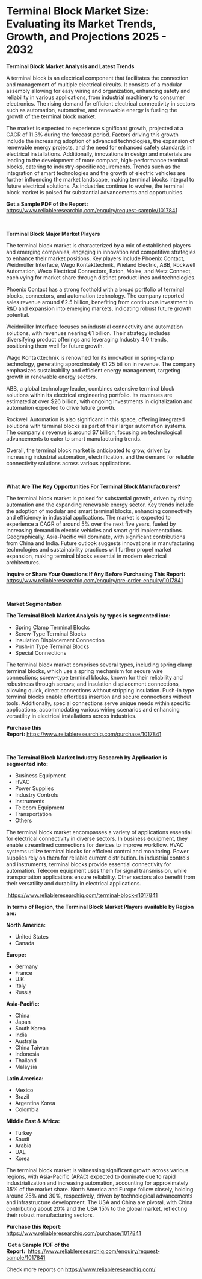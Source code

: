 <p><h1>Terminal Block Market Size: Evaluating its Market Trends, Growth, and Projections 2025 - 2032</h1></p><p><strong>Terminal Block Market Analysis and Latest Trends</strong></p>
<p><p>A terminal block is an electrical component that facilitates the connection and management of multiple electrical circuits. It consists of a modular assembly allowing for easy wiring and organization, enhancing safety and reliability in various applications, from industrial machinery to consumer electronics. The rising demand for efficient electrical connectivity in sectors such as automation, automotive, and renewable energy is fueling the growth of the terminal block market.</p><p>The market is expected to experience significant growth, projected at a CAGR of 11.3% during the forecast period. Factors driving this growth include the increasing adoption of advanced technologies, the expansion of renewable energy projects, and the need for enhanced safety standards in electrical installations. Additionally, innovations in design and materials are leading to the development of more compact, high-performance terminal blocks, catering to industry-specific requirements. Trends such as the integration of smart technologies and the growth of electric vehicles are further influencing the market landscape, making terminal blocks integral to future electrical solutions. As industries continue to evolve, the terminal block market is poised for substantial advancements and opportunities.</p></p>
<p><strong>Get a Sample PDF of the Report:&nbsp;</strong> <a href="https://www.reliableresearchiq.com/enquiry/request-sample/1017841?utm_campaign=2758&utm_medium=2&utm_source=Github&utm_content=ia&utm_term=06032025&utm_id=terminal-block">https://www.reliableresearchiq.com/enquiry/request-sample/1017841</a></p>
<p>&nbsp;</p>
<p><strong>Terminal Block Major Market Players</strong></p>
<p><p>The terminal block market is characterized by a mix of established players and emerging companies, engaging in innovation and competitive strategies to enhance their market positions. Key players include Phoenix Contact, Weidmüller Interface, Wago Kontakttechnik, Wieland Electric, ABB, Rockwell Automation, Weco Electrical Connectors, Eaton, Molex, and Metz Connect, each vying for market share through distinct product lines and technologies.</p><p>Phoenix Contact has a strong foothold with a broad portfolio of terminal blocks, connectors, and automation technology. The company reported sales revenue around €2.5 billion, benefiting from continuous investment in R&D and expansion into emerging markets, indicating robust future growth potential.</p><p>Weidmüller Interface focuses on industrial connectivity and automation solutions, with revenues nearing €1 billion. Their strategy includes diversifying product offerings and leveraging Industry 4.0 trends, positioning them well for future growth.</p><p>Wago Kontakttechnik is renowned for its innovation in spring-clamp technology, generating approximately €1.25 billion in revenue. The company emphasizes sustainability and efficient energy management, targeting growth in renewable energy sectors.</p><p>ABB, a global technology leader, combines extensive terminal block solutions within its electrical engineering portfolio. Its revenues are estimated at over $26 billion, with ongoing investments in digitalization and automation expected to drive future growth.</p><p>Rockwell Automation is also significant in this space, offering integrated solutions with terminal blocks as part of their larger automation systems. The company's revenue is around $7 billion, focusing on technological advancements to cater to smart manufacturing trends.</p><p>Overall, the terminal block market is anticipated to grow, driven by increasing industrial automation, electrification, and the demand for reliable connectivity solutions across various applications.</p></p>
<p>&nbsp;</p>
<p><strong>What Are The Key Opportunities For Terminal Block Manufacturers?</strong></p>
<p><p>The terminal block market is poised for substantial growth, driven by rising automation and the expanding renewable energy sector. Key trends include the adoption of modular and smart terminal blocks, enhancing connectivity and efficiency in industrial applications. The market is expected to experience a CAGR of around 5% over the next five years, fueled by increasing demand in electric vehicles and smart grid implementations. Geographically, Asia-Pacific will dominate, with significant contributions from China and India. Future outlook suggests innovations in manufacturing technologies and sustainability practices will further propel market expansion, making terminal blocks essential in modern electrical architectures.</p></p>
<p><strong>Inquire or Share Your Questions If Any Before Purchasing This Report:</strong> <a href="https://www.reliableresearchiq.com/enquiry/pre-order-enquiry/1017841?utm_campaign=2758&utm_medium=2&utm_source=Github&utm_content=ia&utm_term=06032025&utm_id=terminal-block">https://www.reliableresearchiq.com/enquiry/pre-order-enquiry/1017841</a></p>
<p>&nbsp;</p>
<p><strong>Market Segmentation</strong></p>
<p><strong>The Terminal Block Market Analysis by types is segmented into:</strong></p>
<p><ul><li>Spring Clamp Terminal Blocks</li><li>Screw-Type Terminal Blocks</li><li>Insulation Displacement Connection</li><li>Push-in Type Terminal Blocks</li><li>Special Connections</li></ul></p>
<p><p>The terminal block market comprises several types, including spring clamp terminal blocks, which use a spring mechanism for secure wire connections; screw-type terminal blocks, known for their reliability and robustness through screws; and insulation displacement connections, allowing quick, direct connections without stripping insulation. Push-in type terminal blocks enable effortless insertion and secure connections without tools. Additionally, special connections serve unique needs within specific applications, accommodating various wiring scenarios and enhancing versatility in electrical installations across industries.</p></p>
<p><strong>Purchase this Report:&nbsp;</strong><a href="https://www.reliableresearchiq.com/purchase/1017841?utm_campaign=2758&utm_medium=2&utm_source=Github&utm_content=ia&utm_term=06032025&utm_id=terminal-block">https://www.reliableresearchiq.com/purchase/1017841</a></p>
<p>&nbsp;</p>
<p><strong>The Terminal Block Market Industry Research by Application is segmented into:</strong></p>
<p><ul><li>Business Equipment</li><li>HVAC</li><li>Power Supplies</li><li>Industry Controls</li><li>Instruments</li><li>Telecom Equipment</li><li>Transportation</li><li>Others</li></ul></p>
<p><p>The terminal block market encompasses a variety of applications essential for electrical connectivity in diverse sectors. In business equipment, they enable streamlined connections for devices to improve workflow. HVAC systems utilize terminal blocks for efficient control and monitoring. Power supplies rely on them for reliable current distribution. In industrial controls and instruments, terminal blocks provide essential connectivity for automation. Telecom equipment uses them for signal transmission, while transportation applications ensure reliability. Other sectors also benefit from their versatility and durability in electrical applications.</p></p>
<p><a href="https://www.reliableresearchiq.com/terminal-block-r1017841?utm_campaign=2758&utm_medium=2&utm_source=Github&utm_content=ia&utm_term=06032025&utm_id=terminal-block">&nbsp;https://www.reliableresearchiq.com/terminal-block-r1017841</a></p>
<p><strong>In terms of Region, the Terminal Block Market Players available by Region are:</strong></p>
<p>
    <p> <strong> North America: </strong>
        <ul>
            <li>United States</li>
            <li>Canada</li>
        </ul>
        </p> 
    <p> <strong> Europe: </strong>
        <ul>
            <li>Germany</li>
            <li>France</li>
            <li>U.K.</li>
            <li>Italy</li>
            <li>Russia</li>
        </ul>
        </p> 
    <p> <strong> Asia-Pacific: </strong>
        <ul>
            <li>China</li>
            <li>Japan</li>
            <li>South Korea</li>
            <li>India</li>
            <li>Australia</li>
            <li>China Taiwan</li>
            <li>Indonesia</li>
            <li>Thailand</li>
            <li>Malaysia</li>
        </ul>
        </p> 
    <p> <strong> Latin America: </strong>
        <ul>
            <li>Mexico</li>
            <li>Brazil</li>
            <li>Argentina Korea</li>
            <li>Colombia</li>
        </ul>
        </p> 
    <p> <strong> Middle East & Africa: </strong>
        <ul>
            <li>Turkey</li>
            <li>Saudi</li>
            <li>Arabia</li>
            <li>UAE</li>
            <li>Korea</li>
        </ul>
    </p>
    </p>
<p><p>The terminal block market is witnessing significant growth across various regions, with Asia-Pacific (APAC) expected to dominate due to rapid industrialization and increasing automation, accounting for approximately 35% of the market share. North America and Europe follow closely, holding around 25% and 30%, respectively, driven by technological advancements and infrastructure development. The USA and China are pivotal, with China contributing about 20% and the USA 15% to the global market, reflecting their robust manufacturing sectors.</p></p>
<p><strong>Purchase this Report: </strong><a href="https://www.reliableresearchiq.com/purchase/1017841?utm_campaign=2758&utm_medium=2&utm_source=Github&utm_content=ia&utm_term=06032025&utm_id=terminal-block">https://www.reliableresearchiq.com/purchase/1017841</a></p>
<p>&nbsp;<strong>Get a Sample PDF of the Report:&nbsp;&nbsp;</strong><a href="https://www.reliableresearchiq.com/enquiry/request-sample/1017841?utm_campaign=2758&utm_medium=2&utm_source=Github&utm_content=ia&utm_term=06032025&utm_id=terminal-block">https://www.reliableresearchiq.com/enquiry/request-sample/1017841</a></p>
<p><strong></strong></p>
<p>Check more reports on <a href="https://www.reliableresearchiq.com/?utm_campaign=2758&utm_medium=2&utm_source=Github&utm_content=ia&utm_term=06032025&utm_id=terminal-block">https://www.reliableresearchiq.com/</a></p>